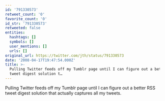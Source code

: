 ```yaml
---
id: '791330573'
retweet_count: '0'
favorite_count: '0'
id_str: '791330573'
retweeted: false
entities:
  hashtags: []
  symbols: []
  user_mentions: []
  urls: []
original_url: https://twitter.com/jth/status/791330573
date: '2008-04-17T19:47:54.000Z'
title: >-
  Pulling Twitter feeds off my Tumblr page until I can figure out a better RSS
  tweet digest solution t…
---
```


Pulling Twitter feeds off my Tumblr page until I can figure out a better RSS tweet digest solution that actually captures all my tweets.